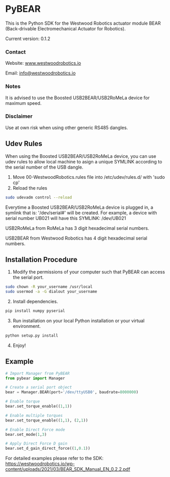 # PyBEAR
This is the Python SDK for the Westwood Robotics actuator module BEAR (Back-drivable Electromechanical Actuator for Robotics).

Current version: 0.1.2

### Contact
Website: www.westwoodrobotics.io

Email: info@westwoodrobotics.io

### Notes
It is advised to use the Boosted USB2BEAR/USB2RoMeLa device for maximum speed.

### Disclaimer
Use at own risk when using other generic RS485 dangles.

###

## Udev Rules
When using the Boosted USB2BEAR/USB2RoMeLa device, you can use udev rules to allow local machine to asign a unique SYMLINK according to the serial number of the USB dangle.
1. Move 00-WestwoodRobotics.rules file into /etc/udev/rules.d/ with 'sudo cp'
2. Reload the rules
```bash
sudo udevadm control --reload
```

Everytime a  Boosted USB2BEAR/USB2RoMeLa device is plugged in, a symlink that is: '/dev/serial#' will be created.
For example, a device with serial number UB021 will have this SYMLINK: /dev/UB021

USB2RoMeLa from RoMeLa has 3 digit hexadecimal serial numbers.

USB2BEAR from Westwood Robotics has 4 digit hexadecimal serial numbers.


## Installation Procedure
1. Modify the permissions of your computer such that PyBEAR can access the serial port.
```bash
sudo chown -R your_username /usr/local
sudo usermod -a -G dialout your_username
```

2. Install dependencies.
```bash
pip install numpy pyserial
```

3. Run installation on your local Python installation or your virtual environment.
```bash
python setup.py install
```
4. Enjoy!

## Example
```python
# Import Manager from PyBEAR
from pybear import Manager

# Create a serial port object
bear = Manager.BEAR(port='/dev/ttyUSB0', baudrate=8000000)

# Enable torque
bear.set_torque_enable((1,1))

# Enable multiple torques
bear.set_torque_enable((1,1), (2,1))

# Enable Direct Force mode
bear.set_mode(1,3)

# Apply Direct Force D gain
bear.set_d_gain_direct_force((1,0.1))
```

For detailed examples please refer to the SDK: 
https://westwoodrobotics.io/wp-content/uploads/2021/03/BEAR_SDK_Manual_EN_0.2.2.pdf

